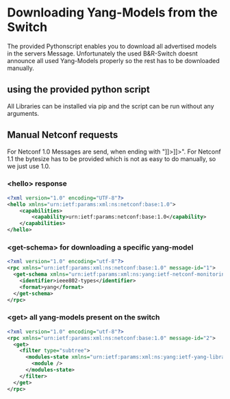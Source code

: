 # Downloading Yang-Models from the Switch

The provided Pythonscript enables you to download all advertised models in the servers <hello> Message.
Unfortunately the used B&R-Switch doesnt announce all used Yang-Models properly so the rest has to be downloaded manually.

## using the provided python script
All Libraries can be installed via pip and the script can be run without any arguments.

## Manual Netconf requests
For Netconf 1.0 Messages are send, when ending with "]]>]]>".
For Netconf 1.1 the bytesize has to be provided which is not as easy to do manually, so we just use 1.0.

### \<hello> response
```xml
<?xml version="1.0" encoding="UTF-8"?>
<hello xmlns="urn:ietf:params:xml:ns:netconf:base:1.0">
    <capabilities>
        <capability>urn:ietf:params:netconf:base:1.0</capability>
    </capabilities>
</hello>
```

### \<get-schema> for downloading a specific yang-model
```xml
<?xml version="1.0" encoding="utf-8"?>
<rpc xmlns="urn:ietf:params:xml:ns:netconf:base:1.0" message-id="1">
  <get-schema xmlns="urn:ietf:params:xml:ns:yang:ietf-netconf-monitoring">
    <identifier>ieee802-types</identifier>
    <format>yang</format>
  </get-schema>
</rpc>
```

### \<get> all yang-models present on the switch
```xml
<?xml version="1.0" encoding="utf-8"?>
<rpc xmlns="urn:ietf:params:xml:ns:netconf:base:1.0" message-id="2">
  <get>
    <filter type="subtree">
      <modules-state xmlns="urn:ietf:params:xml:ns:yang:ietf-yang-library">
        <module />
      </modules-state>
    </filter>
  </get>
</rpc>
```

